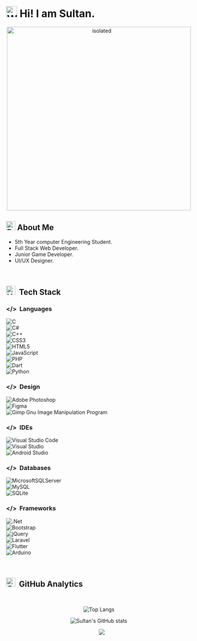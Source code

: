 
# <img src="https://raw.githubusercontent.com/Tarikul-Islam-Anik/Animated-Fluent-Emojis/master/Emojis/Hand%20gestures/Waving%20Hand%20Medium%20Skin%20Tone.png" alt="Waving Hand Medium Skin Tone" width="30" height="30" /> Hi! I am Sultan.

<div align="center" width="300px">
<img src="https://cdn.svgator.com/images/2023/03/animated-geometric-shapes-background.svg" alt="isolated" width="500"/>
</div>

## <img src="https://raw.githubusercontent.com/Tarikul-Islam-Anik/Animated-Fluent-Emojis/master/Emojis/Travel%20and%20places/Rocket.png" alt="Rocket" width="25" height="25" /> About Me
- 5th Year computer Engineering Student.
- Full Stack Web Developer.
- Junior Game Developer.
- UI/UX Designer.

&nbsp;

## <img src="https://raw.githubusercontent.com/Tarikul-Islam-Anik/Animated-Fluent-Emojis/master/Emojis/Objects/Hammer%20and%20Wrench.png" alt="Hammer and Wrench" width="25" height="25" /> &nbsp;Tech Stack

### </> &nbsp;Languages
![C](https://img.shields.io/badge/c-%2300599C.svg?style=for-the-badge&logo=c&logoColor=white)\
![C#](https://img.shields.io/badge/c%23-%23239120.svg?style=for-the-badge&logo=csharp&logoColor=white)&nbsp;\
![C++](https://img.shields.io/badge/c++-%2300599C.svg?style=for-the-badge&logo=c%2B%2B&logoColor=white)&nbsp;\
![CSS3](https://img.shields.io/badge/css3-%231572B6.svg?style=for-the-badge&logo=css3&logoColor=white)&nbsp;\
![HTML5](https://img.shields.io/badge/html5-%23E34F26.svg?style=for-the-badge&logo=html5&logoColor=white)&nbsp;\
![JavaScript](https://img.shields.io/badge/javascript-%23323330.svg?style=for-the-badge&logo=javascript&logoColor=%23F7DF1E)&nbsp;\
![PHP](https://img.shields.io/badge/php-%23777BB4.svg?style=for-the-badge&logo=php&logoColor=white)&nbsp;\
![Dart](https://img.shields.io/badge/dart-%230175C2.svg?style=for-the-badge&logo=dart&logoColor=white)&nbsp;\
![Python](https://img.shields.io/badge/python-3670A0?style=for-the-badge&logo=python&logoColor=ffdd54)&nbsp;

### </> &nbsp;Design
![Adobe Photoshop](https://img.shields.io/badge/adobe%20photoshop-%2331A8FF.svg?style=for-the-badge&logo=adobe%20photoshop&logoColor=white)&nbsp;\
![Figma](https://img.shields.io/badge/figma-%23F24E1E.svg?style=for-the-badge&logo=figma&logoColor=white)&nbsp;\
![Gimp Gnu Image Manipulation Program](https://img.shields.io/badge/Gimp-657D8B?style=for-the-badge&logo=gimp&logoColor=FFFFFF)&nbsp;

### </> &nbsp;IDEs
![Visual Studio Code](https://img.shields.io/badge/Visual%20Studio%20Code-0078d7.svg?style=for-the-badge&logo=visual-studio-code&logoColor=white)&nbsp;\
![Visual Studio](https://img.shields.io/badge/Visual%20Studio-5C2D91.svg?style=for-the-badge&logo=visual-studio&logoColor=white)&nbsp;\
![Android Studio](https://img.shields.io/badge/android%20studio-346ac1?style=for-the-badge&logo=android%20studio&logoColor=white)&nbsp;

### </> &nbsp;Databases
![MicrosoftSQLServer](https://img.shields.io/badge/Microsoft%20SQL%20Server-CC2927?style=for-the-badge&logo=microsoft%20sql%20server&logoColor=white)&nbsp;\
![MySQL](https://img.shields.io/badge/mysql-4479A1.svg?style=for-the-badge&logo=mysql&logoColor=white)&nbsp;\
![SQLite](https://img.shields.io/badge/sqlite-%2307405e.svg?style=for-the-badge&logo=sqlite&logoColor=white)&nbsp;

### </> &nbsp;Frameworks
![.Net](https://img.shields.io/badge/.NET-5C2D91?style=for-the-badge&logo=.net&logoColor=white)&nbsp;\
![Bootstrap](https://img.shields.io/badge/bootstrap-%238511FA.svg?style=for-the-badge&logo=bootstrap&logoColor=white)&nbsp;\
![jQuery](https://img.shields.io/badge/jquery-%230769AD.svg?style=for-the-badge&logo=jquery&logoColor=white)&nbsp;\
![Laravel](https://img.shields.io/badge/laravel-%23FF2D20.svg?style=for-the-badge&logo=laravel&logoColor=white)&nbsp;\
![Flutter](https://img.shields.io/badge/Flutter-%2302569B.svg?style=for-the-badge&logo=Flutter&logoColor=white)&nbsp;\
![Arduino](https://img.shields.io/badge/-Arduino-00979D?style=for-the-badge&logo=Arduino&logoColor=white)&nbsp;

&nbsp;
## <img src="https://raw.githubusercontent.com/Tarikul-Islam-Anik/Animated-Fluent-Emojis/master/Emojis/Objects/Gear.png" alt="Gear" width="25" height="25" /> &nbsp;GitHub Analytics
&nbsp;
<div align="center" width="300px">
  
![Top Langs](https://github-readme-stats.vercel.app/api/top-langs/?username=sulvrix&langs_count=5&theme=tokyonight&border_radius=12&custom_title=Most+Used+Languages:)

![Sultan's GitHub stats](https://github-readme-stats.vercel.app/api?username=sulvrix&show_icons=true&theme=tokyonight&rank_icon=percentile&border_radius=12&custom_title=Stats:)

&nbsp;
&nbsp;
![](https://komarev.com/ghpvc/?username=Sulvrix17&style=for-the-badge&color=4a0f0f)
</div>

